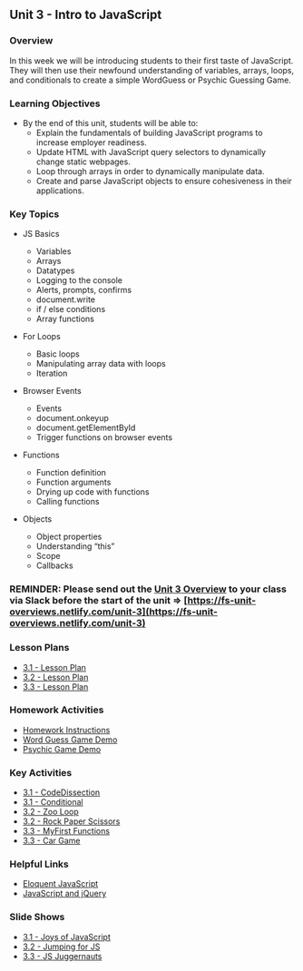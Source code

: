 ## Unit 3 - Intro to JavaScript

### Overview

In this week we will be introducing students to their first taste of JavaScript. They will then use their newfound understanding of variables, arrays, loops, and conditionals to create a simple WordGuess or Psychic Guessing Game.

### Learning Objectives

* By the end of this unit, students will be able to:
  * Explain the fundamentals of building JavaScript programs to increase employer readiness.
  * Update HTML with JavaScript query selectors to dynamically change static webpages.
  * Loop through arrays in order to dynamically manipulate data.
  * Create and parse JavaScript objects to ensure cohesiveness in their applications.

### Key Topics

* JS Basics
  * Variables
  * Arrays
  * Datatypes
  * Logging to the console
  * Alerts, prompts, confirms
  * document.write
  * if / else conditions
  * Array functions

* For Loops
  * Basic loops
  * Manipulating array data with loops
  * Iteration

* Browser Events
  * Events
  * document.onkeyup
  * document.getElementById
  * Trigger functions on browser events

* Functions
  * Function definition
  * Function arguments
  * Drying up code with functions
  * Calling functions

* Objects
  * Object properties
  * Understanding “this”
  * Scope
  * Callbacks

### REMINDER: Please send out the [Unit 3 Overview](https://fs-unit-overviews.netlify.com/unit-3) to your class via Slack before the start of the unit => [https://fs-unit-overviews.netlify.com/unit-3](https://fs-unit-overviews.netlify.com/unit-3)

### Lesson Plans

* [3.1 - Lesson Plan](01-Day/01-Day-LessonPlan.md)
* [3.2 - Lesson Plan](02-Day/02-Day-LessonPlan.md)
* [3.3 - Lesson Plan](03-Day/03-Day-LessonPlan.md)

### Homework Activities

* [Homework Instructions](../../../01-Class-Content/03-javascript/02-Homework/Instructions/homework-instructions.md)
* [Word Guess Game Demo](https://youtu.be/W-IJcC4tYFI)
* [Psychic Game Demo](https://youtu.be/qTc45Lox97g)

### Key Activities

* [3.1 - CodeDissection](../../../01-Class-Content/03-javascript/01-Activities/01-CodeDissection)
* [3.1 - Conditional](../../../01-Class-Content/03-javascript/01-Activities/09-ConditionalActivity)
* [3.2 - Zoo Loop](../../../01-Class-Content/03-javascript/01-Activities/18-ZooLoop)
* [3.2 - Rock Paper Scissors](../../../01-Class-Content/03-javascript/01-Activities/23-RPS-Coded)
* [3.3 - MyFirst Functions](../../../01-Class-Content/03-javascript/01-Activities/27-MyFirstFunctions)
* [3.3 - Car Game](../../../01-Class-Content/03-javascript/01-Activities/32-CarGame)

### Helpful Links

* [Eloquent JavaScript](http://eloquentjavascript.net/)
* [JavaScript and jQuery](http://www.amazon.com/JavaScript-JQuery-Interactive-Front-End-Development/dp/1118531647/ref=sr_1_1?s=books&ie=UTF8&qid=1460751938&sr=1-1)

### Slide Shows

* [3.1 - Joys of JavaScript](01-Day/Slide-Shows)
* [3.2 - Jumping for JS](02-Day/Slide-Shows)
* [3.3 - JS Juggernauts](03-Day/Slide-Shows)

